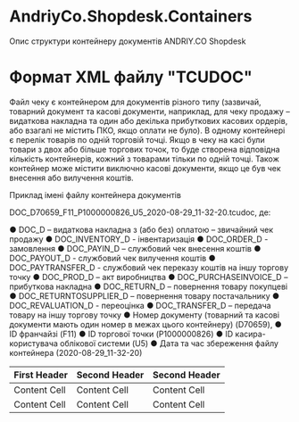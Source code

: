 # AndriyCo.Shopdesk.Containers
Опис структури контейнеру документів ANDRIY.CO Shopdesk

# Формат XML файлу "TCUDOC"

Файл чеку є контейнером для документів різного типу (зазвичай, товарний документ та касові документи, наприклад, для чеку продажу – видаткова накладна та один або декілька прибуткових касових ордерів, або взагалі не містить ПКО, якщо оплати не було). В одному контейнері є перелік товарів по одній торговій точці. Якщо в чеку на касі були товари з двох або більше торгових точок, то буде створена відповідна кількість контейнерів, кожний з товарами тільки по одній точці. Також контейнер може містити виключно касові документи, якщо це був чек внесення або вилучення коштів.

Приклад імені файлу контейнера документів

DOC_D70659_F11_P1000000826_U5_2020-08-29_11-32-20.tcudoc, де: 

●	DOC_D – видаткова накладна з (або без) оплатою – звичайний чек продажу
●	DOC_INVENTORY_D - інвентаризація
●	DOC_ORDER_D - замовлення
●	DOC_PAYIN_D – службовий чек внесення коштів
●	DOC_PAYOUT_D - службовий чек вилучення коштів
●	DOC_PAYTRANSFER_D - службовий чек переказу коштів на іншу торгову точку
●	DOC_PROD_D – акт виробництва
●	DOC_PURCHASEINVOICE_D – прибуткова накладна
●	DOC_RETURN_D – повернення товару покупцеві
●	DOC_RETURNTOSUPPLIER_D – повернення товару постачальнику
●	DOC_REVALUATION_D - переоцінка
●	DOC_TRANSFER_D – передача товару на іншу торгову точку
●	Номер документу (товарний та касові документи мають один номер в межах цього контейнеру) (D70659), 
●	ID франчайзі (F11)
●	ID торгової точки (P1000000826)
●	ID касира-користувача облікової системи (U5)
●	Дата та час збереження файлу контейнера (2020-08-29_11-32-20)


| First Header  | Second Header | Second Header |
| ------------- | ------------- | ------------- |
| Content Cell  | Content Cell  | Content Cell  |
| Content Cell  | Content Cell  | Content Cell  |